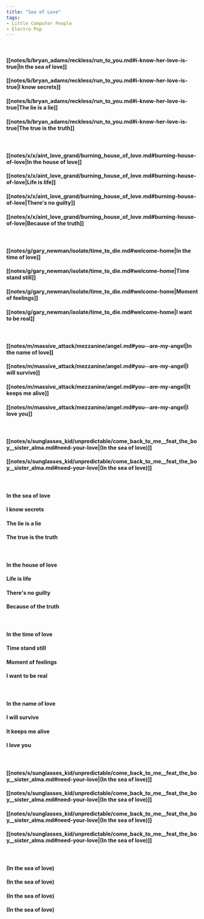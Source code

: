 ```yaml
---
title: "Sea of Love"
tags:
- Little Computer People
- Electro Pop
---
```

&nbsp;
#### [[notes/b/bryan_adams/reckless/run_to_you.md#i-know-her-love-is-true|In the sea of love]]
#### [[notes/b/bryan_adams/reckless/run_to_you.md#i-know-her-love-is-true|I know secrets]]
#### [[notes/b/bryan_adams/reckless/run_to_you.md#i-know-her-love-is-true|The lie is a lie]]
#### [[notes/b/bryan_adams/reckless/run_to_you.md#i-know-her-love-is-true|The true is the truth]]
&nbsp;
#### [[notes/x/x/aint_love_grand/burning_house_of_love.md#burning-house-of-love|In the house of love]]
#### [[notes/x/x/aint_love_grand/burning_house_of_love.md#burning-house-of-love|Life is life]]
#### [[notes/x/x/aint_love_grand/burning_house_of_love.md#burning-house-of-love|There's no guilty]]
#### [[notes/x/x/aint_love_grand/burning_house_of_love.md#burning-house-of-love|Because of the truth]]
&nbsp;
#### [[notes/g/gary_newman/isolate/time_to_die.md#welcome-home|In the time of love]]
#### [[notes/g/gary_newman/isolate/time_to_die.md#welcome-home|Time stand still]]
#### [[notes/g/gary_newman/isolate/time_to_die.md#welcome-home|Moment of feelings]]
#### [[notes/g/gary_newman/isolate/time_to_die.md#welcome-home|I want to be real]]
&nbsp;
#### [[notes/m/massive_attack/mezzanine/angel.md#you--are-my-angel|In the name of love]]
#### [[notes/m/massive_attack/mezzanine/angel.md#you--are-my-angel|I will survive]]
#### [[notes/m/massive_attack/mezzanine/angel.md#you--are-my-angel|It keeps me alive]]
#### [[notes/m/massive_attack/mezzanine/angel.md#you--are-my-angel|I love you]]
&nbsp;
#### [[notes/s/sunglasses_kid/unpredictable/come_back_to_me__feat_the_boy__sister_alma.md#need-your-love|(In the sea of love)]]
#### [[notes/s/sunglasses_kid/unpredictable/come_back_to_me__feat_the_boy__sister_alma.md#need-your-love|(In the sea of love)]]
&nbsp;
#### In the sea of love
#### I know secrets
#### The lie is a lie
#### The true is the truth
&nbsp;
#### In the house of love
#### Life is life
#### There's no guilty
#### Because of the truth
&nbsp;
#### In the time of love
#### Time stand still
#### Moment of feelings
#### I want to be real
&nbsp;
#### In the name of love
#### I will survive
#### It keeps me alive
#### I love you
&nbsp;
#### [[notes/s/sunglasses_kid/unpredictable/come_back_to_me__feat_the_boy__sister_alma.md#need-your-love|(In the sea of love)]]
#### [[notes/s/sunglasses_kid/unpredictable/come_back_to_me__feat_the_boy__sister_alma.md#need-your-love|(In the sea of love)]]
#### [[notes/s/sunglasses_kid/unpredictable/come_back_to_me__feat_the_boy__sister_alma.md#need-your-love|(In the sea of love)]]
#### [[notes/s/sunglasses_kid/unpredictable/come_back_to_me__feat_the_boy__sister_alma.md#need-your-love|(In the sea of love)]]
&nbsp;
#### (In the sea of love)
#### (In the sea of love)
#### (In the sea of love)
#### (In the sea of love)
